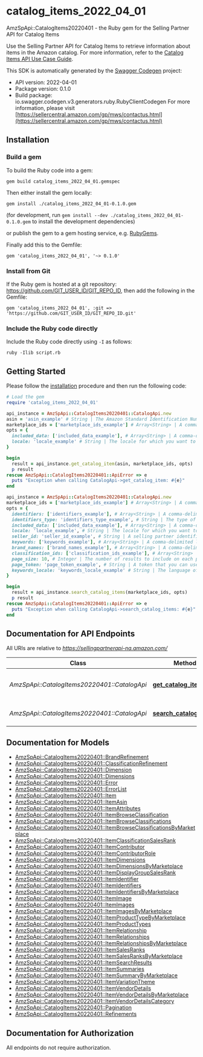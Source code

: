 # catalog_items_2022_04_01

AmzSpApi::CatalogItems20220401 - the Ruby gem for the Selling Partner API for Catalog Items

Use the Selling Partner API for Catalog Items to retrieve information about items in the Amazon catalog.  For more information, refer to the [Catalog Items API Use Case Guide](https://developer-docs.amazon.com/sp-api/docs/:catalog-items-api-v2022-04-01-use-case-guide).

This SDK is automatically generated by the [Swagger Codegen](https://github.com/swagger-api/swagger-codegen) project:

- API version: 2022-04-01
- Package version: 0.1.0
- Build package: io.swagger.codegen.v3.generators.ruby.RubyClientCodegen
For more information, please visit [https://sellercentral.amazon.com/gp/mws/contactus.html](https://sellercentral.amazon.com/gp/mws/contactus.html)

## Installation

### Build a gem

To build the Ruby code into a gem:

```shell
gem build catalog_items_2022_04_01.gemspec
```

Then either install the gem locally:

```shell
gem install ./catalog_items_2022_04_01-0.1.0.gem
```
(for development, run `gem install --dev ./catalog_items_2022_04_01-0.1.0.gem` to install the development dependencies)

or publish the gem to a gem hosting service, e.g. [RubyGems](https://rubygems.org/).

Finally add this to the Gemfile:

    gem 'catalog_items_2022_04_01', '~> 0.1.0'

### Install from Git

If the Ruby gem is hosted at a git repository: https://github.com/GIT_USER_ID/GIT_REPO_ID, then add the following in the Gemfile:

    gem 'catalog_items_2022_04_01', :git => 'https://github.com/GIT_USER_ID/GIT_REPO_ID.git'

### Include the Ruby code directly

Include the Ruby code directly using `-I` as follows:

```shell
ruby -Ilib script.rb
```

## Getting Started

Please follow the [installation](#installation) procedure and then run the following code:
```ruby
# Load the gem
require 'catalog_items_2022_04_01'

api_instance = AmzSpApi::CatalogItems20220401::CatalogApi.new
asin = 'asin_example' # String | The Amazon Standard Identification Number (ASIN) of the item.
marketplace_ids = ['marketplace_ids_example'] # Array<String> | A comma-delimited list of Amazon marketplace identifiers. To find the ID for your marketplace, refer to [Marketplace IDs](https://developer-docs.amazon.com/sp-api/docs/marketplace-ids).
opts = { 
  included_data: ['included_data_example'], # Array<String> | A comma-delimited list of datasets to include in the response.
  locale: 'locale_example' # String | The locale for which you want to retrieve localized summaries. Defaults to the primary locale of the marketplace.
}

begin
  result = api_instance.get_catalog_item(asin, marketplace_ids, opts)
  p result
rescue AmzSpApi::CatalogItems20220401::ApiError => e
  puts "Exception when calling CatalogApi->get_catalog_item: #{e}"
end

api_instance = AmzSpApi::CatalogItems20220401::CatalogApi.new
marketplace_ids = ['marketplace_ids_example'] # Array<String> | A comma-delimited list of Amazon marketplace identifiers. To find the ID for your marketplace, refer to [Marketplace IDs](https://developer-docs.amazon.com/sp-api/docs/marketplace-ids).
opts = { 
  identifiers: ['identifiers_example'], # Array<String> | A comma-delimited list of product identifiers that you can use to search the Amazon catalog. **Note:** You cannot include `identifiers` and `keywords` in the same request.
  identifiers_type: 'identifiers_type_example', # String | The type of product identifiers that you can use to search the Amazon catalog. **Note:** `identifiersType` is required when `identifiers` is in the request.
  included_data: ['included_data_example'], # Array<String> | A comma-delimited list of datasets to include in the response.
  locale: 'locale_example', # String | The locale for which you want to retrieve localized summaries. Defaults to the primary locale of the marketplace.
  seller_id: 'seller_id_example', # String | A selling partner identifier, such as a seller account or vendor code. **Note:** Required when `identifiersType` is `SKU`.
  keywords: ['keywords_example'], # Array<String> | A comma-delimited list of keywords that you can use to search the Amazon catalog. **Note:** You cannot include `keywords` and `identifiers` in the same request.
  brand_names: ['brand_names_example'], # Array<String> | A comma-delimited list of brand names that you can use to limit the search in queries based on `keywords`. **Note:** Cannot be used with `identifiers`.
  classification_ids: ['classification_ids_example'], # Array<String> | A comma-delimited list of classification identifiers that you can use to limit the search in queries based on `keywords`. **Note:** Cannot be used with `identifiers`.
  page_size: 10, # Integer | The number of results to include on each page.
  page_token: 'page_token_example', # String | A token that you can use to fetch a specific page when there are multiple pages of results.
  keywords_locale: 'keywords_locale_example' # String | The language of the keywords that are included in queries based on `keywords`. Defaults to the primary locale of the marketplace. **Note:** Cannot be used with `identifiers`.
}

begin
  result = api_instance.search_catalog_items(marketplace_ids, opts)
  p result
rescue AmzSpApi::CatalogItems20220401::ApiError => e
  puts "Exception when calling CatalogApi->search_catalog_items: #{e}"
end
```

## Documentation for API Endpoints

All URIs are relative to *https://sellingpartnerapi-na.amazon.com/*

Class | Method | HTTP request | Description
------------ | ------------- | ------------- | -------------
*AmzSpApi::CatalogItems20220401::CatalogApi* | [**get_catalog_item**](docs/CatalogApi.md#get_catalog_item) | **GET** /catalog/2022-04-01/items/{asin} | 
*AmzSpApi::CatalogItems20220401::CatalogApi* | [**search_catalog_items**](docs/CatalogApi.md#search_catalog_items) | **GET** /catalog/2022-04-01/items | 

## Documentation for Models

 - [AmzSpApi::CatalogItems20220401::BrandRefinement](docs/BrandRefinement.md)
 - [AmzSpApi::CatalogItems20220401::ClassificationRefinement](docs/ClassificationRefinement.md)
 - [AmzSpApi::CatalogItems20220401::Dimension](docs/Dimension.md)
 - [AmzSpApi::CatalogItems20220401::Dimensions](docs/Dimensions.md)
 - [AmzSpApi::CatalogItems20220401::Error](docs/Error.md)
 - [AmzSpApi::CatalogItems20220401::ErrorList](docs/ErrorList.md)
 - [AmzSpApi::CatalogItems20220401::Item](docs/Item.md)
 - [AmzSpApi::CatalogItems20220401::ItemAsin](docs/ItemAsin.md)
 - [AmzSpApi::CatalogItems20220401::ItemAttributes](docs/ItemAttributes.md)
 - [AmzSpApi::CatalogItems20220401::ItemBrowseClassification](docs/ItemBrowseClassification.md)
 - [AmzSpApi::CatalogItems20220401::ItemBrowseClassifications](docs/ItemBrowseClassifications.md)
 - [AmzSpApi::CatalogItems20220401::ItemBrowseClassificationsByMarketplace](docs/ItemBrowseClassificationsByMarketplace.md)
 - [AmzSpApi::CatalogItems20220401::ItemClassificationSalesRank](docs/ItemClassificationSalesRank.md)
 - [AmzSpApi::CatalogItems20220401::ItemContributor](docs/ItemContributor.md)
 - [AmzSpApi::CatalogItems20220401::ItemContributorRole](docs/ItemContributorRole.md)
 - [AmzSpApi::CatalogItems20220401::ItemDimensions](docs/ItemDimensions.md)
 - [AmzSpApi::CatalogItems20220401::ItemDimensionsByMarketplace](docs/ItemDimensionsByMarketplace.md)
 - [AmzSpApi::CatalogItems20220401::ItemDisplayGroupSalesRank](docs/ItemDisplayGroupSalesRank.md)
 - [AmzSpApi::CatalogItems20220401::ItemIdentifier](docs/ItemIdentifier.md)
 - [AmzSpApi::CatalogItems20220401::ItemIdentifiers](docs/ItemIdentifiers.md)
 - [AmzSpApi::CatalogItems20220401::ItemIdentifiersByMarketplace](docs/ItemIdentifiersByMarketplace.md)
 - [AmzSpApi::CatalogItems20220401::ItemImage](docs/ItemImage.md)
 - [AmzSpApi::CatalogItems20220401::ItemImages](docs/ItemImages.md)
 - [AmzSpApi::CatalogItems20220401::ItemImagesByMarketplace](docs/ItemImagesByMarketplace.md)
 - [AmzSpApi::CatalogItems20220401::ItemProductTypeByMarketplace](docs/ItemProductTypeByMarketplace.md)
 - [AmzSpApi::CatalogItems20220401::ItemProductTypes](docs/ItemProductTypes.md)
 - [AmzSpApi::CatalogItems20220401::ItemRelationship](docs/ItemRelationship.md)
 - [AmzSpApi::CatalogItems20220401::ItemRelationships](docs/ItemRelationships.md)
 - [AmzSpApi::CatalogItems20220401::ItemRelationshipsByMarketplace](docs/ItemRelationshipsByMarketplace.md)
 - [AmzSpApi::CatalogItems20220401::ItemSalesRanks](docs/ItemSalesRanks.md)
 - [AmzSpApi::CatalogItems20220401::ItemSalesRanksByMarketplace](docs/ItemSalesRanksByMarketplace.md)
 - [AmzSpApi::CatalogItems20220401::ItemSearchResults](docs/ItemSearchResults.md)
 - [AmzSpApi::CatalogItems20220401::ItemSummaries](docs/ItemSummaries.md)
 - [AmzSpApi::CatalogItems20220401::ItemSummaryByMarketplace](docs/ItemSummaryByMarketplace.md)
 - [AmzSpApi::CatalogItems20220401::ItemVariationTheme](docs/ItemVariationTheme.md)
 - [AmzSpApi::CatalogItems20220401::ItemVendorDetails](docs/ItemVendorDetails.md)
 - [AmzSpApi::CatalogItems20220401::ItemVendorDetailsByMarketplace](docs/ItemVendorDetailsByMarketplace.md)
 - [AmzSpApi::CatalogItems20220401::ItemVendorDetailsCategory](docs/ItemVendorDetailsCategory.md)
 - [AmzSpApi::CatalogItems20220401::Pagination](docs/Pagination.md)
 - [AmzSpApi::CatalogItems20220401::Refinements](docs/Refinements.md)

## Documentation for Authorization

 All endpoints do not require authorization.


